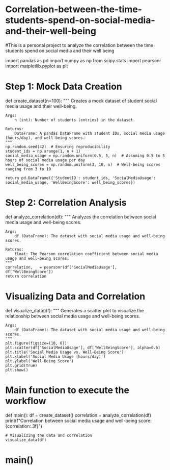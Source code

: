 # Correlation-between-the-time-students-spend-on-social-media-and-their-well-being
#This is a personal project to analyze the correlation between the time students spend on social media and their well being

import pandas as pd
import numpy as np
from scipy.stats import pearsonr
import matplotlib.pyplot as plt

# Step 1: Mock Data Creation
def create_dataset(n=100):
    """
    Creates a mock dataset of student social media usage and their well-being.
    
    Args:
        n (int): Number of students (entries) in the dataset.
    
    Returns:
        DataFrame: A pandas DataFrame with student IDs, social media usage (hours/day), and well-being scores.
    """
    np.random.seed(42)  # Ensuring reproducibility
    student_ids = np.arange(1, n + 1)
    social_media_usage = np.random.uniform(0.5, 5, n)  # Assuming 0.5 to 5 hours of social media usage per day
    well_being_scores = np.random.uniform(3, 10, n)  # Well-being scores ranging from 3 to 10
    
    return pd.DataFrame({'StudentID': student_ids, 'SocialMediaUsage': social_media_usage, 'WellBeingScore': well_being_scores})

# Step 2: Correlation Analysis
def analyze_correlation(df):
    """
    Analyzes the correlation between social media usage and well-being scores.
    
    Args:
        df (DataFrame): The dataset with social media usage and well-being scores.
    
    Returns:
        float: The Pearson correlation coefficient between social media usage and well-being scores.
    """
    correlation, _ = pearsonr(df['SocialMediaUsage'], df['WellBeingScore'])
    return correlation

# Visualizing Data and Correlation
def visualize_data(df):
    """
    Generates a scatter plot to visualize the relationship between social media usage and well-being scores.
    
    Args:
        df (DataFrame): The dataset with social media usage and well-being scores.
    """
    plt.figure(figsize=(10, 6))
    plt.scatter(df['SocialMediaUsage'], df['WellBeingScore'], alpha=0.6)
    plt.title('Social Media Usage vs. Well-Being Score')
    plt.xlabel('Social Media Usage (hours/day)')
    plt.ylabel('Well-Being Score')
    plt.grid(True)
    plt.show()

# Main function to execute the workflow
def main():
    df = create_dataset()
    correlation = analyze_correlation(df)
    print(f"Correlation between social media usage and well-being score: {correlation:.3f}")
    
    # Visualizing the data and correlation
    visualize_data(df)

# main()
